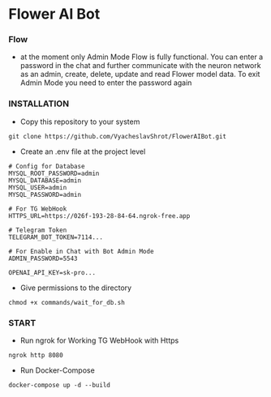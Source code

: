 # Flower AI Bot

### Flow

- at the moment only Admin Mode Flow is fully functional. You can enter a password in the chat and further communicate with the neuron network as an admin, create, delete, update and read Flower model data. To exit Admin Mode you need to enter the password again

### INSTALLATION

- Copy this repository to your system

```
git clone https://github.com/VyacheslavShrot/FlowerAIBot.git
```

- Create an .env file at the project level

```
# Config for Database
MYSQL_ROOT_PASSWORD=admin
MYSQL_DATABASE=admin
MYSQL_USER=admin
MYSQL_PASSWORD=admin

# For TG WebHook
HTTPS_URL=https://026f-193-28-84-64.ngrok-free.app

# Telegram Token
TELEGRAM_BOT_TOKEN=7114...

# For Enable in Chat with Bot Admin Mode
ADMIN_PASSWORD=5543

OPENAI_API_KEY=sk-pro...
```

- Give permissions to the directory
```
chmod +x commands/wait_for_db.sh
```

### START

- Run ngrok for Working TG WebHook with Https

```
ngrok http 8080
```

- Run Docker-Compose

```
docker-compose up -d --build
```
